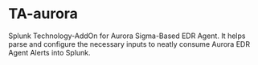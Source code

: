 # TA-aurora
Splunk Technology-AddOn for Aurora Sigma-Based EDR Agent. It helps parse and configure the necessary inputs to neatly consume Aurora EDR Agent Alerts into Splunk.
